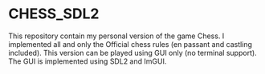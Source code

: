 # CHESS_SDL2
This repository contain my personal version of the game Chess. I implemented all and only the Official chess rules (en passant and castling included).
This version can be played using GUI only (no terminal support). The GUI is implemented using SDL2 and ImGUI. 
